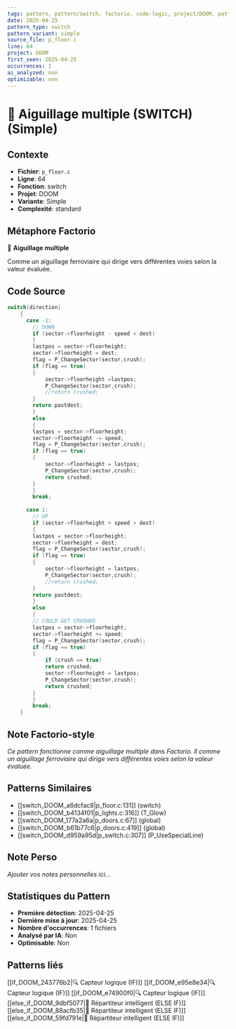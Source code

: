 ```yaml
---
tags: pattern, pattern/switch, factorio, code-logic, project/DOOM, pattern/variant/simple
date: 2025-04-25
pattern_type: switch
pattern_variant: simple
source_file: p_floor.c
line: 64
project: DOOM
first_seen: 2025-04-25
occurrences: 1
ai_analyzed: non
optimizable: non
---
```


# 🔀 Aiguillage multiple (SWITCH) (Simple)

## Contexte
- **Fichier**: `p_floor.c`
- **Ligne**: 64
- **Fonction**: switch
- **Projet**: DOOM
- **Variante**: Simple
- **Complexité**: standard

## Métaphore Factorio
🔀 **Aiguillage multiple**

Comme un aiguillage ferroviaire qui dirige vers différentes voies selon la valeur évaluée.

## Code Source
```c
switch(direction)
	{
	  case -1:
	    // DOWN
	    if (sector->floorheight - speed < dest)
	    {
		lastpos = sector->floorheight;
		sector->floorheight = dest;
		flag = P_ChangeSector(sector,crush);
		if (flag == true)
		{
		    sector->floorheight =lastpos;
		    P_ChangeSector(sector,crush);
		    //return crushed;
		}
		return pastdest;
	    }
	    else
	    {
		lastpos = sector->floorheight;
		sector->floorheight -= speed;
		flag = P_ChangeSector(sector,crush);
		if (flag == true)
		{
		    sector->floorheight = lastpos;
		    P_ChangeSector(sector,crush);
		    return crushed;
		}
	    }
	    break;
						
	  case 1:
	    // UP
	    if (sector->floorheight + speed > dest)
	    {
		lastpos = sector->floorheight;
		sector->floorheight = dest;
		flag = P_ChangeSector(sector,crush);
		if (flag == true)
		{
		    sector->floorheight = lastpos;
		    P_ChangeSector(sector,crush);
		    //return crushed;
		}
		return pastdest;
	    }
	    else
	    {
		// COULD GET CRUSHED
		lastpos = sector->floorheight;
		sector->floorheight += speed;
		flag = P_ChangeSector(sector,crush);
		if (flag == true)
		{
		    if (crush == true)
			return crushed;
		    sector->floorheight = lastpos;
		    P_ChangeSector(sector,crush);
		    return crushed;
		}
	    }
	    break;
	}
```

## Note Factorio-style
*Ce pattern fonctionne comme aiguillage multiple dans Factorio. Il comme un aiguillage ferroviaire qui dirige vers différentes voies selon la valeur évaluée.*

## Patterns Similaires
- [[switch_DOOM_a6dcfac8|p_floor.c:131]] (switch)
- [[switch_DOOM_b4134f01|p_lights.c:316]] (T_Glow)
- [[switch_DOOM_177a2a6a|p_doors.c:67]] (global)
- [[switch_DOOM_b61b77c6|p_doors.c:419]] (global)
- [[switch_DOOM_d959a95d|p_switch.c:307]] (P_UseSpecialLine)

## Note Perso
*Ajouter vos notes personnelles ici...*

## Statistiques du Pattern
- **Première détection**: 2025-04-25
- **Dernière mise à jour**: 2025-04-25
- **Nombre d'occurrences**: 1 fichiers
- **Analysé par IA**: Non
- **Optimisable**: Non

## Patterns liés
[[if_DOOM_243776b2|🔍 Capteur logique (IF)]]
[[if_DOOM_e95e8e34|🔍 Capteur logique (IF)]]
[[if_DOOM_e74900f0|🔍 Capteur logique (IF)]]
[[else_if_DOOM_9dbf5077|🔄 Répartiteur intelligent (ELSE IF)]]
[[else_if_DOOM_88acfb35|🔄 Répartiteur intelligent (ELSE IF)]]
[[else_if_DOOM_59fd791e|🔄 Répartiteur intelligent (ELSE IF)]]
